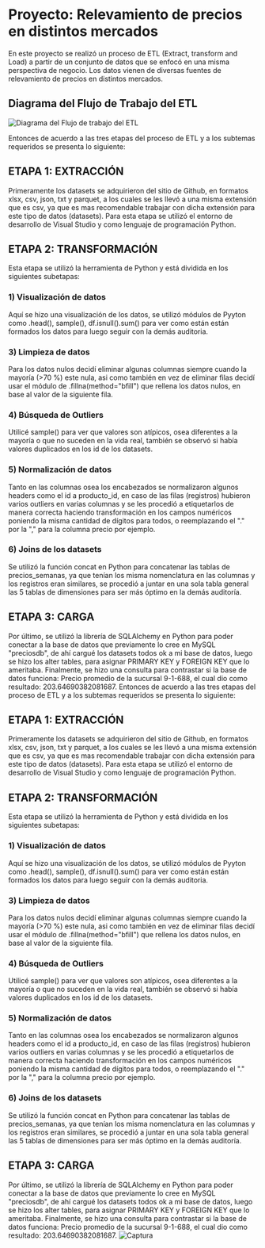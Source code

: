 # Proyecto: Relevamiento de precios en distintos mercados
En este proyecto se realizó un proceso de ETL (Extract, transform and Load) a partir de un conjunto de datos que se enfocó en una misma perspectiva de negocio. Los datos vienen de diversas fuentes de relevamiento  de precios en distintos mercados.
## Diagrama del Flujo de Trabajo del ETL
![Diagrama del Flujo de trabajo del ETL](https://user-images.githubusercontent.com/103965538/198378694-f0997482-3059-4fbd-b568-ba637ab270f3.png)
 
Entonces de acuerdo a las tres etapas del proceso de ETL y a los subtemas requeridos se presenta lo siguiente:

## ETAPA 1: EXTRACCIÓN
Primeramente los datasets se adquirieron del sitio de Github, en formatos xlsx, csv, json, txt y parquet, a los cuales se les llevó a una misma extensión que es csv, ya que es mas recomendable trabajar con dicha extensión para este tipo de datos (datasets). Para esta etapa se utilizó el entorno de desarrollo de Visual Studio y como lenguaje de programación Python.
## ETAPA 2: TRANSFORMACIÓN
Esta etapa se utilizó la herramienta de Python y está dividida en los siguientes subetapas:
### 1) Visualización de datos
Aquí se hizo una visualización de los datos, se utilizó módulos de Pyyton como .head(), sample(), df.isnull().sum() para ver como están están formados los datos para luego seguir con la demás auditoria.
### 3) Limpieza de datos
Para los datos nulos decidí eliminar algunas columnas siempre cuando la mayoría (>70 %) este nula, asi como también en vez de eliminar filas decidí usar el módulo de .fillna(method="bfill") que rellena los datos nulos, en base al valor de la siguiente fila. 
### 4) Búsqueda de Outliers
Utilicé sample() para ver que valores son atípicos, osea diferentes a la mayoría o que no suceden en la vida real, también se observó si había valores duplicados en los id de los datasets.
### 5) Normalización de datos
Tanto en las columnas osea los encabezados se normalizaron algunos headers como el id a producto_id, en caso de las filas (registros) hubieron varios outliers en varias columnas y se les procedió a etiquetarlos de manera correcta haciendo transformación en los campos numéricos poniendo la misma cantidad de dígitos para todos, o reemplazando el "." por la "," para la columna precio por ejemplo. 
### 6) Joins de los datasets
Se utilizó la función concat en Python para concatenar las tablas de precios_semanas, ya que tenían los misma nomenclatura en las columnas y los registros eran similares, se procedió a juntar en una sola tabla general las 5 tablas de dimensiones para ser más óptimo en la demás auditoría.
## ETAPA 3: CARGA
Por último, se utilizó la librería de SQLAlchemy en Python para poder conectar a la base de datos que previamente lo cree en MySQL "preciosdb", de ahí cargué los datasets todos ok a mi base de datos, luego se hizo los alter tables, para asignar PRIMARY KEY y FOREIGN KEY que lo ameritaba. Finalmente, se hizo una consulta para contrastar si la base de datos funciona: Precio promedio de la sucursal 9-1-688, el cual dio como resultado: 203.64690382081687.
Entonces de acuerdo a las tres etapas del proceso de ETL y a los subtemas requeridos se presenta lo siguiente:

## ETAPA 1: EXTRACCIÓN
Primeramente los datasets se adquirieron del sitio de Github, en formatos xlsx, csv, json, txt y parquet, a los cuales se les llevó a una misma extensión que es csv, ya que es mas recomendable trabajar con dicha extensión para este tipo de datos (datasets). Para esta etapa se utilizó el entorno de desarrollo de Visual Studio y como lenguaje de programación Python.
## ETAPA 2: TRANSFORMACIÓN
Esta etapa se utilizó la herramienta de Python y está dividida en los siguientes subetapas:
### 1) Visualización de datos
Aquí se hizo una visualización de los datos, se utilizó módulos de Pyyton como .head(), sample(), df.isnull().sum() para ver como están están formados los datos para luego seguir con la demás auditoria.
### 3) Limpieza de datos
Para los datos nulos decidí eliminar algunas columnas siempre cuando la mayoría (>70 %) este nula, asi como también en vez de eliminar filas decidí usar el módulo de .fillna(method="bfill") que rellena los datos nulos, en base al valor de la siguiente fila. 
### 4) Búsqueda de Outliers
Utilicé sample() para ver que valores son atípicos, osea diferentes a la mayoría o que no suceden en la vida real, también se observó si había valores duplicados en los id de los datasets.
### 5) Normalización de datos
Tanto en las columnas osea los encabezados se normalizaron algunos headers como el id a producto_id, en caso de las filas (registros) hubieron varios outliers en varias columnas y se les procedió a etiquetarlos de manera correcta haciendo transformación en los campos numéricos poniendo la misma cantidad de dígitos para todos, o reemplazando el "." por la "," para la columna precio por ejemplo. 
### 6) Joins de los datasets
Se utilizó la función concat en Python para concatenar las tablas de precios_semanas, ya que tenían los misma nomenclatura en las columnas y los registros eran similares, se procedió a juntar en una sola tabla general las 5 tablas de dimensiones para ser más óptimo en la demás auditoría.
## ETAPA 3: CARGA
Por último, se utilizó la librería de SQLAlchemy en Python para poder conectar a la base de datos que previamente lo cree en MySQL "preciosdb", de ahí cargué los datasets todos ok a mi base de datos, luego se hizo los alter tables, para asignar PRIMARY KEY y FOREIGN KEY que lo ameritaba. Finalmente, se hizo una consulta para contrastar si la base de datos funciona: Precio promedio de la sucursal 9-1-688, el cual dio como resultado: 203.64690382081687.
![Captura](https://user-images.githubusercontent.com/103965538/198378712-684ce2e7-f597-4196-bd6b-3c2fba61c199.PNG)
